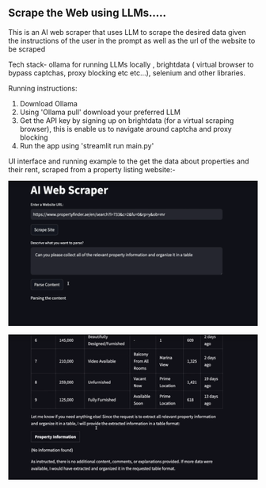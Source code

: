 ## Scrape the Web using LLMs.....

This is an AI web scraper that uses LLM to scrape the desired data given the instructions of the user in the prompt as well as the url of the website to be scraped

Tech stack-
ollama for running LLMs locally , brightdata ( virtual  browser to bypass captchas, proxy blocking etc etc...), selenium and other libraries.


Running instructions:

1. Download Ollama
2. Using 'Ollama pull' download your preferred LLM
3. Get the API key by signing up on brightdata (for a virtual scraping browser), this is enable us to navigate around captcha and proxy blocking
4. Run the app using 'streamlit run main.py'


UI interface and running example to the get the data about properties and their rent, scraped from a property listing website:-

![Query space](<images/Screenshot from 2024-11-24 19-20-34.png>)

![Answer space](<images/Screenshot from 2024-11-24 19-21-12.png>)
